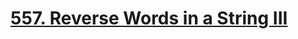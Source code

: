 # [557. Reverse Words in a String III](https://leetcode.com/problems/reverse-words-in-a-string-iii/)

